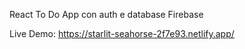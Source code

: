 React To Do App con auth e database Firebase

Live Demo: https://starlit-seahorse-2f7e93.netlify.app/
